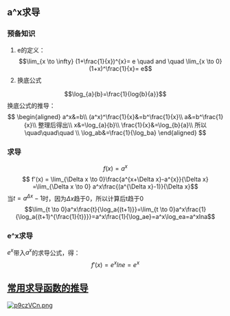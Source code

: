 
## a^x求导

### 预备知识
1. e的定义：
$$\lim_{x \to \infty} (1+\frac{1}{x})^{x}= e \quad and \quad \lim_{x \to 0} (1+x)^\frac{1}{x}= e$$
2. 换底公式

$$\log_{a}{b}=\frac{1}{log{b}{a}}$$
换底公式的推导：
$$
\begin{aligned}
a^x&=b\\
(a^x)^\frac{1}{x}&=b^\frac{1}{x}\\
a&=b^\frac{1}{x}\\
整理后得出\\
x&=\log_{a}{b}\\
\frac{1}{x}&=\log_{b}{a}\\
所以 \quad\quad\quad \\
\log_ab&=\frac{1}{\log_ba}
\end{aligned}
$$

### 求导
$$ f(x) = a^x$$
$$ f'(x) = \lim_{\Delta x \to 0}\frac{a^{x+\Delta x}-a^{x}}{\Delta x} =\lim_{\Delta x \to 0} a^x\frac{(a^{\Delta x}-1)}{\Delta x}$$
当$t=a^{\Delta x}-1$时，因为$\Delta x$趋于0，所以计算后t趋于0
$$\lim_{t \to 0}a^x\frac{t}{\log_a{(t+1)}}=\lim_{t \to 0}a^x\frac{1}{\log_a{(t+1)^{\frac{1}{t}}}}=a^x\frac{1}{\log_ae}=a^x\log_ea=a^xlna$$

### e^x求导
$e^x$带入$a^x$的求导公式，得：
$$f'(x)=e^xlne=e^x$$

## [常用求导函数的推导](https://www.zhihu.com/question/351052235/answer/1361088627)

[![p9czVCn.png](https://s1.ax1x.com/2023/05/14/p9czVCn.png)](https://imgse.com/i/p9czVCn)